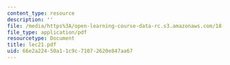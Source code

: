 ```yaml
---
content_type: resource
description: ''
file: /media/https%3A/open-learning-course-data-rc.s3.amazonaws.com/18-034-honors-differential-equations-spring-2004/66e2a22450a11c9c71072620e847aa67_lec21.pdf
file_type: application/pdf
resourcetype: Document
title: lec21.pdf
uid: 66e2a224-50a1-1c9c-7107-2620e847aa67
---
```

